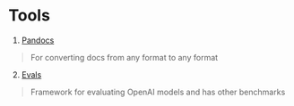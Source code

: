 # Tools

1. [Pandocs](https://pandoc.org/) 
> For converting docs from any format to any format

2. [Evals](https://github.com/openai/evals) 
> Framework for evaluating OpenAI models and has other benchmarks